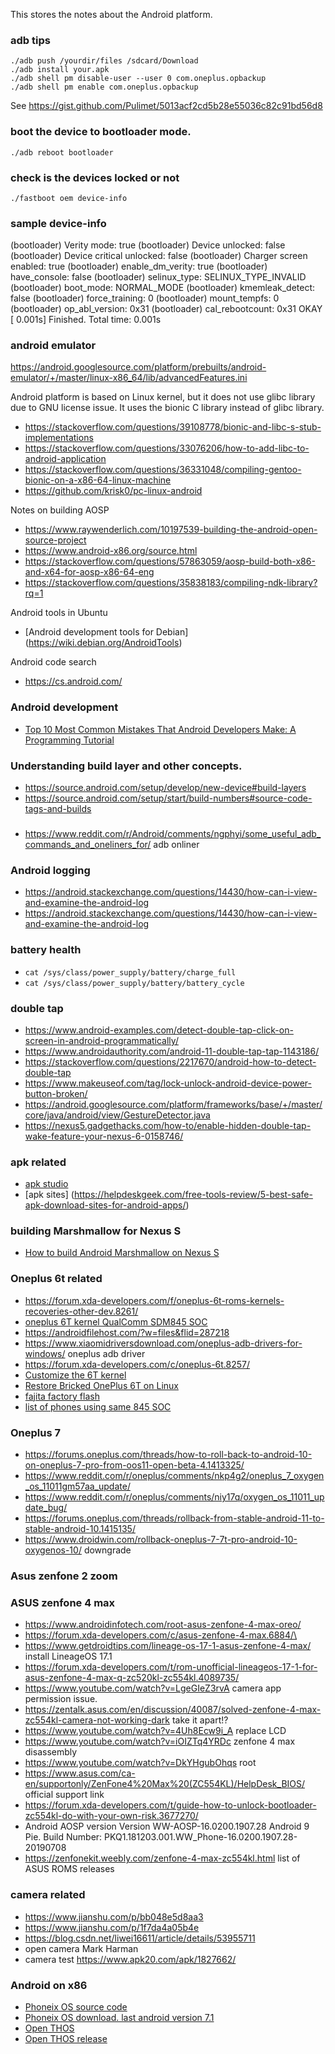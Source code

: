 This stores the notes about the Android platform.


### adb tips
```
./adb push /yourdir/files /sdcard/Download
./adb install your.apk
./adb shell pm disable-user --user 0 com.oneplus.opbackup    
./adb shell pm enable com.oneplus.opbackup
```

See https://gist.github.com/Pulimet/5013acf2cd5b28e55036c82c91bd56d8


### boot the device to bootloader mode.
```
./adb reboot bootloader
```

### check is the devices locked or not
```
./fastboot oem device-info
```

### sample device-info
(bootloader) Verity mode: true
(bootloader) Device unlocked: false
(bootloader) Device critical unlocked: false
(bootloader) Charger screen enabled: true
(bootloader) enable_dm_verity: true
(bootloader) have_console: false
(bootloader) selinux_type: SELINUX_TYPE_INVALID
(bootloader) boot_mode: NORMAL_MODE
(bootloader) kmemleak_detect: false
(bootloader) force_training: 0
(bootloader) mount_tempfs: 0
(bootloader) op_abl_version: 0x31
(bootloader) cal_rebootcount: 0x31
OKAY [  0.001s]
Finished. Total time: 0.001s



### android emulator
https://android.googlesource.com/platform/prebuilts/android-emulator/+/master/linux-x86_64/lib/advancedFeatures.ini



Android platform is based on Linux kernel, but it does not use glibc library due to GNU license issue.  It uses the bionic C library instead of glibc library.

* https://stackoverflow.com/questions/39108778/bionic-and-libc-s-stub-implementations
* https://stackoverflow.com/questions/33076206/how-to-add-libc-to-android-application
* https://stackoverflow.com/questions/36331048/compiling-gentoo-bionic-on-a-x86-64-linux-machine
* https://github.com/krisk0/pc-linux-android

Notes on building AOSP
* https://www.raywenderlich.com/10197539-building-the-android-open-source-project
* https://www.android-x86.org/source.html
* https://stackoverflow.com/questions/57863059/aosp-build-both-x86-and-x64-for-aosp-x86-64-eng
* https://stackoverflow.com/questions/35838183/compiling-ndk-library?rq=1


Android tools in Ubuntu
* [Android development tools for Debian] (https://wiki.debian.org/AndroidTools)

Android code search
* https://cs.android.com/

### Android development
* [Top 10 Most Common Mistakes That Android Developers Make: A Programming Tutorial](https://www.toptal.com/android/top-10-most-common-android-development-mistakes)

### Understanding build layer and other concepts.
* https://source.android.com/setup/develop/new-device#build-layers
* https://source.android.com/setup/start/build-numbers#source-code-tags-and-builds

###
* https://www.reddit.com/r/Android/comments/ngphyi/some_useful_adb_commands_and_oneliners_for/ adb onliner

### Android logging
* https://android.stackexchange.com/questions/14430/how-can-i-view-and-examine-the-android-log
* https://android.stackexchange.com/questions/14430/how-can-i-view-and-examine-the-android-log

### battery health
* ```cat /sys/class/power_supply/battery/charge_full```
* ```cat /sys/class/power_supply/battery/battery_cycle``` 

### double tap
* https://www.android-examples.com/detect-double-tap-click-on-screen-in-android-programmatically/
* https://www.androidauthority.com/android-11-double-tap-tap-1143186/
* https://stackoverflow.com/questions/2217670/android-how-to-detect-double-tap
* https://www.makeuseof.com/tag/lock-unlock-android-device-power-button-broken/
* https://android.googlesource.com/platform/frameworks/base/+/master/core/java/android/view/GestureDetector.java
* https://nexus5.gadgethacks.com/how-to/enable-hidden-double-tap-wake-feature-your-nexus-6-0158746/



### apk related
* [apk studio](https://github.com/vaibhavpandeyvpz/apkstudio)
* [apk sites] (https://helpdeskgeek.com/free-tools-review/5-best-safe-apk-download-sites-for-android-apps/)

### building Marshmallow for Nexus S
* [How to build Android Marshmallow on Nexus S](http://dmitry.gr/?r=06.%20Thoughts&proj=05.%20Android%20M%20on%20Nexus%20S)

### Oneplus 6t related
* https://forum.xda-developers.com/f/oneplus-6t-roms-kernels-recoveries-other-dev.8261/
* [oneplus 6T kernel QualComm SDM845 SOC](https://github.com/0ctobot/neutrino_kernel_oneplus_sdm845)
* https://androidfilehost.com/?w=files&flid=287218
* https://www.xiaomidriversdownload.com/oneplus-adb-drivers-for-windows/  oneplus adb driver
* https://forum.xda-developers.com/c/oneplus-6t.8257/
* [Customize the 6T kernel](https://forum.xda-developers.com/t/how-to-customize-the-kernel-of-oneplus-6t.3930896/)
* [Restore Bricked OnePlus 6T on Linux](https://forums.ubports.com/topic/5715/restore-bricked-oneplus-6t-on-linux)
* [fajita factory flash](https://github.com/Intrinsically-Sublime/fajita-factory-flash-bash-scripts)
* [list of phones using same 845 SOC](https://www.techwalls.com/qualcomm-snapdragon-845-smartphones/)

### Oneplus 7
* https://forums.oneplus.com/threads/how-to-roll-back-to-android-10-on-oneplus-7-pro-from-oos11-open-beta-4.1413325/
* https://www.reddit.com/r/oneplus/comments/nkp4g2/oneplus_7_oxygen_os_11011gm57aa_update/
* https://www.reddit.com/r/oneplus/comments/niy17q/oxygen_os_11011_update_bug/
* https://forums.oneplus.com/threads/rollback-from-stable-android-11-to-stable-android-10.1415135/
* https://www.droidwin.com/rollback-oneplus-7-7t-pro-android-10-oxygenos-10/ downgrade

### Asus zenfone 2 zoom

### ASUS zenfone 4 max
* https://www.androidinfotech.com/root-asus-zenfone-4-max-oreo/
* https://forum.xda-developers.com/c/asus-zenfone-4-max.6884/\
* https://www.getdroidtips.com/lineage-os-17-1-asus-zenfone-4-max/  install LineageOS 17.1
* https://forum.xda-developers.com/t/rom-unofficial-lineageos-17-1-for-asus-zenfone-4-max-q-zc520kl-zc554kl.4089735/
* https://www.youtube.com/watch?v=LgeGIeZ3rvA camera app permission issue.
* https://zentalk.asus.com/en/discussion/40087/solved-zenfone-4-max-zc554kl-camera-not-working-dark take it apart!?
* https://www.youtube.com/watch?v=4Uh8Ecw9i_A replace LCD
* https://www.youtube.com/watch?v=iOIZTq4YRDc zenfone 4 max disassembly
* https://www.youtube.com/watch?v=DkYHgubOhqs root
* https://www.asus.com/ca-en/supportonly/ZenFone4%20Max%20(ZC554KL)/HelpDesk_BIOS/ official support link
* https://forum.xda-developers.com/t/guide-how-to-unlock-bootloader-zc554kl-do-with-your-own-risk.3677270/
* Android AOSP version Version WW-AOSP-16.0200.1907.28 Android 9 Pie.  Build Number: PKQ1.181203.001.WW_Phone-16.0200.1907.28-20190708
* https://zenfonekit.weebly.com/zenfone-4-max-zc554kl.html list of ASUS ROMS releases 

### camera related
* https://www.jianshu.com/p/bb048e5d8aa3
* https://www.jianshu.com/p/1f7da4a05b4e
* https://blog.csdn.net/liwei16611/article/details/53955711
* open camera Mark Harman
* camera test https://www.apk20.com/apk/1827662/

### Android on x86
* [Phoneix OS source code](https://github.com/PhoenixOS/kernel)
* [Phoneix OS download. last android version 7.1](http://www.phoenixos.com/en/download_x86)
* [Open THOS](https://openthos.github.io/join.html)
* [Open THOS release](https://mirrors.tuna.tsinghua.edu.cn/openthos/Release/8.1/unstable/)
